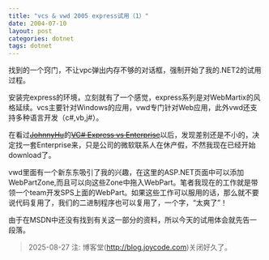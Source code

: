 ```yaml
---
title: "vcs & vwd 2005 express试用（1）"
date: 2004-07-10
layout: post
categories: dotnet
tags: dotnet
---
```


找到的一个窍门，不让vpc弹出内存不够的对话框，强制开始了我的.NET2的试用过程。

安装完express的环境，立刻就有了一个感觉，express系列是对WebMartix的风格延续。vcs主要针对Windows的应用，vwd专门针对Web应用，此外vwd还支持多种语言开发（c#,vb,j#）。

在看过[~~JohnnyHu~~](http://blog.joycode.com/johnnyhu)的[~~VC# Express vs Enterprise~~](http://blog.joycode.com/johnnyhu/posts/26910.aspx)以后，发现差别还是不小的，决定找一套Enterprise来，只是公司的微软联系人在休产假，不然我现在已经开始download了。

vwd里面有一个新东东吸引了我的兴趣，在这里的ASP.NET页面中可以添加WebPartZone,而且可以向这些Zone中拖入WebPart。笔者我现在的工作就是带领一个team开发SPS上面的WebPart。如果这些工作可以服用的话，那么就不要说代码复用了，我们的二进制程序也可以复用了，一个字，“太爽了”！

由于在MSDN中还没有找到有关这一部分的资料，所以今天的试用体会就先告一段落。

> 2025-08-27 注: 博客堂(http://blog.joycode.com)关闭好久了。